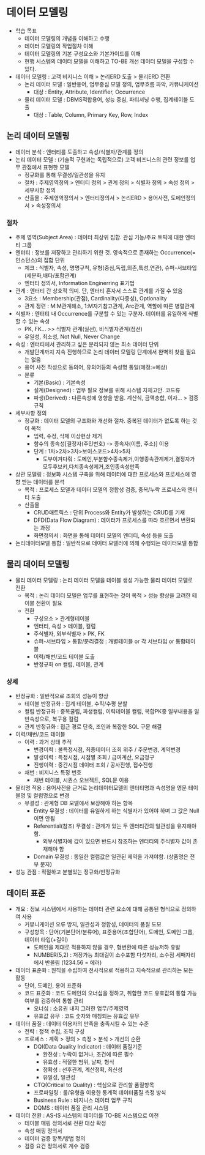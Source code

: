 # 데이터 모델링

- 학습 목표
  - 데이터 모델링의 개념을 이해하고 수행
  - 데이터 모델링의 작업절차 이해
  - 데이터 모델링의 기본 구성요소와 기본가이드를 이해
  - 현행 시스템의 데이터 모델을 이해하고 TO-BE 개선 데이터 모델을 구성할 수 있다.
- 데이터 모델링 : 고객 비지니스 이해 > 논리ERD 도출 > 물리ERD 전환
  - 논리 데이터 모델 : 일반용어, 업무중심 모델 정의, 업무흐름 파악, 커뮤니케이션
    - 대상 : Entity, Attribute, Identifier, Occurrence
  - 물리 데이터 모델 : DBMS적합용어, 성능 중심, 파티셔닝 수행, 집계테이블 도출
    - 대상 : Table, Column, Primary Key, Row, Index

## 논리 데이터 모델링

- 데이터 분석 : 엔터티를 도출하고 속성/식별자/관계를 정의
- 논리 데이터 모델 : (기술적 구현과는 독립적으로) 고객 비즈니스의 관련 정보를 업무 관점에서 표현한 모델
  - 정규화를 통해 무결성/일관성을 유지
  - 절차 : 주제영역정의 > 엔터티 정의 > 관계 정의 > 식별자 정의 > 속성 정의 > 세부사항 정의
  - 산출물 : 주제영역정의서 > 엔터티정의서 > 논리ERD > 용어사전, 도메인정의서 > 속성정의서

### 절차

- 주제 영역(Subject Area) : 데이터 최상위 집합. 관심 기능/주요 토픽에 대한 엔터티 그룹
- 엔터티 : 정보를 저장하고 관리하기 위한 것. 영속적으로 존재하는 Occurrence(=인스턴스)의 집합 단위
  - 체크 : 식별자, 속성, 명명규칙, 유형(중심,독립,의존,특성,연관), 슈퍼-서브타입(세분화,배타/포함관계)
  - 엔터티 정의서, Information Enginerring 표기법
- 관계 : 엔터티 간 상호적 의미. 단, 엔터티 혼자서 스스로 관계를 가질 수 있음
  - 3요소 : Membership(관점), Cardinality(다중성), Optionality
  - 관계 정련 : M:M관계해소, 1:M자기참고관계, Arc관계, 역할에 따른 병렬관계
- 식별자 : 엔터티 내 Occurrence를 구분할 수 있는 구분자. 데이터를 유일하게 식별할 수 있는 속성
  - PK, FK... >> 식별자 관계(실선), 비식별자관계(점선)
  - 유일성, 최소성, Not Null, Never Change
- 속성 : 엔터티에서 관리하고 싶은 분리되지 않는 최소 데이터 단위
  - 개발단계까지 지속 진행하므로 논리 데이터 모델링 단계에서 완벽히 찾을 필요는 없음
  - 용어 사전 작성으로 동의어, 유의어등의 속성명 통일(예정:=예상)
  - 분류
    - 기본(Basic) : 기본속성
    - 설계(Designed) : 업무 필요 정보를 위해 시스템 자체고안. 코드류
    - 파생(Derived) : 다른속성에 영향을 받음. 계산식, 금액총합, 이자... > 검증규칙
- 세부사항 정의
  - 정규화 : 데이터 모델의 구조화와 개선화 절차. 중복된 데이터가 없도록 하는 것이 목적
    - 입력, 수정, 삭제 이상현상 제거
    - 함수의 종속성[결정자(주민번호) -> 종속자(이름, 주소)] 이용
    - 단계 : 1차>2차>3차>보이스코드>4차>5차
      - 도부이겨다줘 : 도메인,부분함수종속제거,이행종속관계제거,결정자가모두후보키,다치종속성제거,조인종속성만족
- 상관 모델링 : 정보화 시스템 구축을 위해 데이터에 대한 프로세스와 프로세스에 영향 받는 데이터를 분석
  - 목적 : 프로세스 모델과 데이터 모델의 정합성 검증, 중복/누락 프로세스와 엔터티 도출
  - 산출물
    - CRUD매트릭스 : 단위 Process와 Entity가 발생하는 CRUD를 기재
    - DFD(Data Flow Diagram) : 데이터가 프로세스를 따라 흐르면서 변환되는 과정
    - 화면정의서 : 화면을 통해 데이터 모델의 엔터티, 속성 등을 도출
- 논리데이터모델 통합 : 일반적으로 데이터 모델러에 의해 수행되는 데이터모델 통합

## 물리 데이터 모델링

- 물리 데이터 모델링 : 논리 데이터 모델을 테이블 생성 가능한 물리 데이터 모델로 전환
  - 목적 : 논리 데이터 모델은 업무를 표현하는 것이 목적 > 성능 향상을 고려한 테이블 전환이 필요
  - 전환
    - 구성요소 > 관계형테이블
    - 엔터티, 속성 > 테이블, 컬럼
    - 주식별자, 외부식별자 > PK, FK
    - 슈퍼-서브타입 > 통합/분리결정 : 개별테이블 or 각 서브타입 or 통합테이블
    - 이력/채번/코드 테이블 도출
    - 반정규화 on 컬럼, 테이블, 관계

### 상세

- 반정규화 : 일반적으로 조회의 성능이 향상
  - 테이블 반정규화 : 집계 테이블, 수직/수평 분할
  - 컬럼 반정규화 : 중복쿨럼, 파생컬럼, 이력테이블 컬럼, 복합PK중 일부내용을 일반속성으로, 복구용 컬럼
  - 관계 반정규화 : 접근 경로 단축, 조인과 복잡한 SQL 구문 해결
- 이력/채번/코드 테이블
  - 이력 : 과거 상태 추적
    - 변경이력 : 불특정시점, 최종데이터 조회 위주 / 주문변경, 계약변경
    - 발생이력 : 특정시점, 시점별 조회 / 급여계산, 요금청구
    - 진행이력 : 중간시점 데이터 조회 / 공사진행, 접수진행
  - 채번 : 비지니스 특정 번호
    - 채번 테이블, 시퀀스 오브젝트, SQL문 이용
- 물리명 적용 : 용어사전을 근거로 논리데이터모델의 엔터티명과 속성명을 영문 테이블명 및 컬럼명으로 변경
  - 무결성 : 관계형 DB 모델에서 보장해야 하는 항목
    - Entity 무결성 : 데이터를 유일하게 하는 식별자가 있어야 하며 그 값은 Null이면 안됨
    - Referential(참조) 무결성 : 관계가 있는 두 엔터티간의 일관성을 유지해야 함.
      - 외부식별자에 값이 있으면 반드시 참조하는 엔터티의 주식별자 값이 존재해야 함
    - Domain 무결성 : 동일한 컬럼값은 일관된 제약을 가져야함. (상품명은 전부 문자)
- 성능 관점 : 적절하고 분별있는 정규화/반정규화

## 데이터 표준

- 개요 : 정보 시스템에서 사용하는 데이터 관련 요소에 대해 공통된 형식으로 정의하여 사용
  - 커뮤니케이션 오류 방지, 일관성과 정합성, 데이터의 품질 도모
  - 구성항목 : 단어(기본단어/분류어), 표준용어(조합단어), 도메인, 도메인 그룹, 데이터 타입(+길이)
    - 도메인을 제대로 적용하지 않을 경우, 형변환에 따른 성능저하 유발
    - NUMBER(5,2) : 저장가능 최대길이 소수포함 다섯자리, 소수점 세째자리에서 반올림 (1234.56 = 에러)
- 데이터 표준화 : 원칙을 수립하여 전사적으로 적용하고 지속적으로 관리하는 모든 활동
  - 단어, 도메인, 용어 표준화
  - 코드 표준화 : 코드 도메인의 오너십을 정하고, 취합한 코드 유효값의 통합 가능 여부를 검증하여 통합 관리
    - 오너십 : 소유권 내지 그러한 업무/주제영역
    - 유효값 유무 : 코드 숫자와 매칭되는 유효값 유무
- 데이터 품질 : 데이터 이용자의 만족을 충족시킬 수 있는 수준
  - 전략 : 정책 수립, 조직 구성
  - 프로세스 : 계획 > 정의 > 측정 > 분석 > 개선의 순환
    - DQI(Data Quality Indicator) : 데이터 품질기준
      - 완전성 : 누락이 없거나, 조건에 따른 필수
      - 유효성 : 적절한 범위, 날짜, 형식
      - 정확성 : 선후관계, 계산정확, 최신성
      - 유일성, 일관성
    - CTQ(Critical to Quality) : 핵심으로 관리할 품질항목
    - 프로파일링 : 룰/유형을 이용한 통계적 데이터품질 측정 방식
    - Business Rule : 비지니스 데이터 업무 규칙
    - DQMS : 데이터 품질 관리 시스템
- 데이터 전환 : AS-IS 시스템의 데이터를 TO-BE 시스템으로 이전
  - 테이블 매핑 정의서로 전환 대상 확정
  - 속성 매핑 정의서
  - 데이터 검증 항목/방법 정의
  - 검증 요건 정의서로 계수 검증
